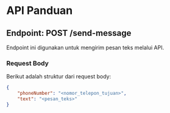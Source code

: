 # API Panduan

## Endpoint: POST /send-message

Endpoint ini digunakan untuk mengirim pesan teks melalui API.

### Request Body

Berikut adalah struktur dari request body:

```json
{
    "phoneNumber": "<nomor_telepon_tujuan>",
    "text": "<pesan_teks>"
}
```
